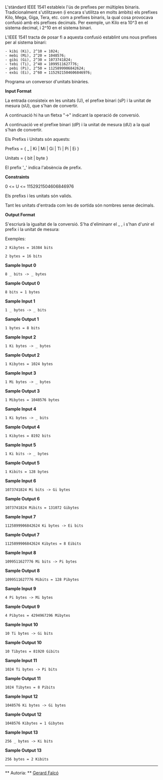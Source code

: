 L'stàndard IEEE 1541 estableix l'ús de prefixes per múltiples binaris.
Tradicionalment s'utilitzaven (i encara s'utilitza en molts àmbits) els
prefixes Kilo, Mega, Giga, Tera, etc. com a prefixes binaris, la qual
cosa provocava confusió amb els prefixes decimals. Per exemple, un Kilo
era 10^3 en el sistema decimal, i 2^10 en el sistema binari.

L'IEEE 1541 tracta de posar fi a aquesta confusió establint uns nous
prefixes per al sistema binari:

    - kibi (Ki), 2^10 = 1024;
    - mebi (Mi), 2^20 = 1048576;
    - gibi (Gi), 2^30 = 1073741824;
    - tebi (Ti), 2^40 = 1099511627776;
    - pebi (Pi), 2^50 = 1125899906842624;
    - exbi (Ei), 2^60 = 1152921504606846976;

Programa un conversor d'unitats binàries.

**Input Format**

La entrada consisteix en les unitats (U), el prefixe binari (sP) i la
unitat de mesura (sU), que s'han de convertir.

A continuació hi ha un fletxa "-\>" indicant la operació de conversió.

A continuació ve el prefixe binari (dP) i la unitat de mesura (dU) a la
qual s'han de convertir.

Els Prefixs i Unitats són aquests:

Prefixs = { \_ | Ki | Mi | Gi | Ti | Pi | Ei }

Unitats = { bit | byte }

El prefix '\_' indica l'absència de prefix.

**Constraints**

0 \<= U \<= 1152921504606846976

Els prefixs i les unitats són valids.

Tant les unitats d'entrada com les de sortida són nombres sense
decimals.

**Output Format**

S'escriurà la igualtat de la conversió. S'ha d'eliminanr el \_ , i s'han
d'unir el prefix i la unitat de mesura:

Exemples:

    2 Kibytes = 16384 bits

    2 bytes = 16 bits

**Sample Input 0**

    8 _ bits -> _ bytes

**Sample Output 0**

    8 bits = 1 bytes

**Sample Input 1**

    1 _ bytes -> _ bits

**Sample Output 1**

    1 bytes = 8 bits

**Sample Input 2**

    1 Ki bytes -> _ bytes

**Sample Output 2**

    1 Kibytes = 1024 bytes

**Sample Input 3**

    1 Mi bytes -> _ bytes

**Sample Output 3**

    1 Mibytes = 1048576 bytes

**Sample Input 4**

    1 Ki bytes -> _ bits

**Sample Output 4**

    1 Kibytes = 8192 bits

**Sample Input 5**

    1 Ki bits -> _ bytes

**Sample Output 5**

    1 Kibits = 128 bytes

**Sample Input 6**

    1073741824 Mi bits -> Gi bytes

**Sample Output 6**

    1073741824 Mibits = 131072 Gibytes

**Sample Input 7**

    1125899906842624 Ki bytes -> Ei bits

**Sample Output 7**

    1125899906842624 Kibytes = 8 Eibits

**Sample Input 8**

    1099511627776 Mi bits -> Pi bytes

**Sample Output 8**

    1099511627776 Mibits = 128 Pibytes

**Sample Input 9**

    4 Pi bytes -> Mi bytes

**Sample Output 9**

    4 Pibytes = 4294967296 Mibytes

**Sample Input 10**

    10 Ti bytes -> Gi bits

**Sample Output 10**

    10 Tibytes = 81920 Gibits

**Sample Input 11**

    1024 Ti bytes -> Pi bits

**Sample Output 11**

    1024 Tibytes = 8 Pibits

**Sample Input 12**

    1048576 Ki bytes -> Gi bytes

**Sample Output 12**

    1048576 Kibytes = 1 Gibytes

**Sample Input 13**

    256 _ bytes -> Ki bits

**Sample Output 13**

    256 bytes = 2 Kibits

----------

** Autoria: **
[Gerard Falcó](https://github.com/gerardfp)
